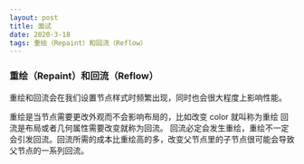 ```yaml
---
layout: post
title: 面试
date: 2020-3-18
tags: 重绘（Repaint）和回流（Reflow）
---
```


### 重绘（Repaint）和回流（Reflow）
重绘和回流会在我们设置节点样式时频繁出现，同时也会很大程度上影响性能。

重绘是当节点需要更改外观而不会影响布局的，比如改变 color 就叫称为重绘
回流是布局或者几何属性需要改变就称为回流。
回流必定会发生重绘，重绘不一定会引发回流。回流所需的成本比重绘高的多，改变父节点里的子节点很可能会导致父节点的一系列回流。

